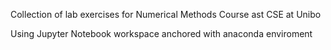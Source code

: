 Collection of lab exercises for Numerical Methods Course ast CSE at Unibo

Using Jupyter Notebook workspace anchored with anaconda enviroment
